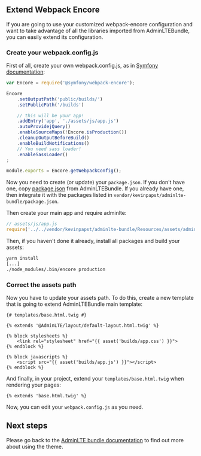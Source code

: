 ## Extend Webpack Encore

If you are going to use your customized webpack-encore configuration and
want to take advantage of all the libraries imported from AdminLTEBundle, 
you can easily extend its configuration.

### Create your webpack.config.js

First of all, create your own webpack.config.js, as in [Symfony documentation](http://symfony.com/doc/current/frontend/encore/simple-example.html):

```js
var Encore = require('@symfony/webpack-encore');

Encore
    .setOutputPath('public/builds/')
    .setPublicPath('/builds')

    // this will be your app!
    .addEntry('app', './assets/js/app.js')
    .autoProvidejQuery()
    .enableSourceMaps(!Encore.isProduction())
    .cleanupOutputBeforeBuild()
    .enableBuildNotifications()
    // You need sass loader!
    .enableSassLoader()
;

module.exports = Encore.getWebpackConfig();
```

Now you need to create (or update) your `package.json`. If you don't have one, copy
[package.json](../../package.json) from AdminLTEBundle. If you already have one, then
integrate it with the packages listed in `vendor/kevinpapst/adminlte-bundle/package.json`.  

Then create your main app and require adminlte:
```js
// assets/js/app.js
require('../../vendor/kevinpapst/adminlte-bundle/Resources/assets/admin-lte');
```

Then, if you haven't done it already, install all packages and build your assets:

```bash
yarn install
[...]
./node_modules/.bin/encore production
```

### Correct the assets path

Now you have to update your assets path. To do this, create a new template
that is going to extend AdminLTEBundle main template:

```twig
{# templates/base.html.twig #}

{% extends '@AdminLTE/layout/default-layout.html.twig' %}

{% block stylesheets %}
    <link rel="stylesheet" href="{{ asset('builds/app.css') }}">
{% endblock %}

{% block javascripts %}
    <script src="{{ asset('builds/app.js') }}"></script>
{% endblock %}
```

And finally, in your project, extend your `templates/base.html.twig` when rendering 
your pages:

```twig
{% extends 'base.html.twig' %}
```

Now, you can edit your `webpack.config.js` as you need. 

## Next steps

Please go back to the [AdminLTE bundle documentation](README.md) to find out more about using the theme.
